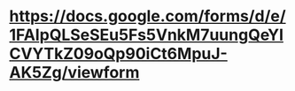 # https://docs.google.com/forms/d/e/1FAIpQLSeSEu5Fs5VnkM7uungQeYICVYTkZ09oQp90iCt6MpuJ-AK5Zg/viewform
